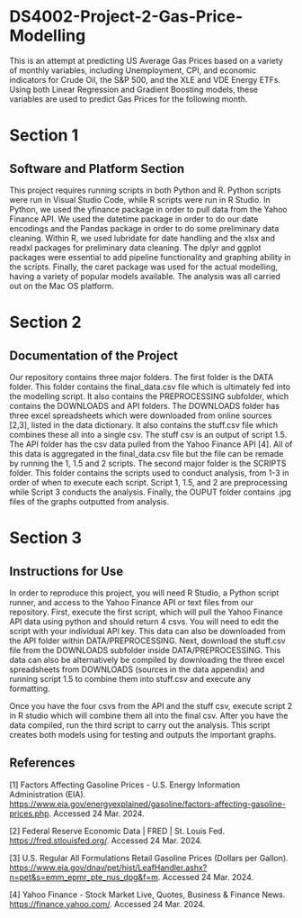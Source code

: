 # DS4002-Project-2-Gas-Price-Modelling

This is an attempt at predicting US Average Gas Prices based on a variety of monthly variables, including Unemployment, CPI, and economic indicators for Crude Oil, the S&P 500, and the XLE and VDE Energy ETFs. Using both Linear Regression and Gradient Boosting models, these variables are used to predict Gas Prices for the following month.

# Section 1
## Software and Platform Section
This project requires running scripts in both Python and R. Python scripts were run in Visual Studio Code, while R scripts were run in R Studio. In Python, we used the yfinance package in order to pull data from the Yahoo Finance API. We used the datetime package in order to do our date encodings and the Pandas package in order to do some preliminary data cleaning. Within R, we used lubridate for date handling and the xlsx and readxl packages for preliminary data cleaning. The dplyr and ggplot packages were essential to add pipeline functionality and graphing ability in the scripts. Finally, the caret package was used for the actual modelling, having a variety of popular models available. The analysis was all carried out on the Mac OS platform.

# Section 2
## Documentation of the Project
Our repository contains three major folders. The first folder is the DATA folder. This folder contains the final_data.csv file which is ultimately fed into the modelling script. It also contains the PREPROCESSING subfolder, which contains the DOWNLOADS and API folders. The DOWNLOADS folder has three excel spreadsheets which were downloaded from online sources [2,3], listed in the data dictionary. It also contains the stuff.csv file which combines these all into a single csv. The stuff csv is an output of script 1.5. The API folder has the csv data pulled from the Yahoo Finance API [4]. All of this data is aggregated in the final_data.csv file but the file can be remade by running the 1, 1.5 and 2 scripts. The second major folder is the SCRIPTS folder. This folder contains the scripts used to conduct analysis, from 1-3 in order of when to execute each script. Script 1, 1.5, and 2 are preprocessing while Script 3 conducts the analysis. Finally, the OUPUT folder contains .jpg files of the graphs outputted from analysis.

# Section 3
## Instructions for Use
In order to reproduce this project, you will need R Studio, a Python script runner, and access to the Yahoo Finance API or text files from our repository. First, execute the first script, which will pull the Yahoo Finance API data using python and should return 4 csvs. You will need to edit the script with your individual API key. This data can also be downloaded from the API folder within DATA/PREPROCESSING. Next, download the stuff.csv file from the DOWNLOADS subfolder inside DATA/PREPROCESSING. This data can also be alternatively be compiled by downloading the three excel spreadsheets from DOWNLOADS (sources in the data appendix) and running script 1.5 to combine them into stuff.csv and execute any formatting.

Once you have the four csvs from the API and the stuff csv, execute script 2 in R studio which will combine them all into the final csv. After you have the data compiled, run the third script to carry out the analysis. This script creates both models using for testing and outputs the important graphs.

## References

[1] Factors Affecting Gasoline Prices - U.S. Energy Information Administration (EIA). https://www.eia.gov/energyexplained/gasoline/factors-affecting-gasoline-prices.php. Accessed 24 Mar. 2024.

[2] Federal Reserve Economic Data | FRED | St. Louis Fed. https://fred.stlouisfed.org/. Accessed 24 Mar. 2024.

[3] U.S. Regular All Formulations Retail Gasoline Prices (Dollars per Gallon). https://www.eia.gov/dnav/pet/hist/LeafHandler.ashx?n=pet&s=emm_epmr_pte_nus_dpg&f=m. Accessed 24 Mar. 2024.

[4] Yahoo Finance - Stock Market Live, Quotes, Business & Finance News. https://finance.yahoo.com/. Accessed 24 Mar. 2024.


